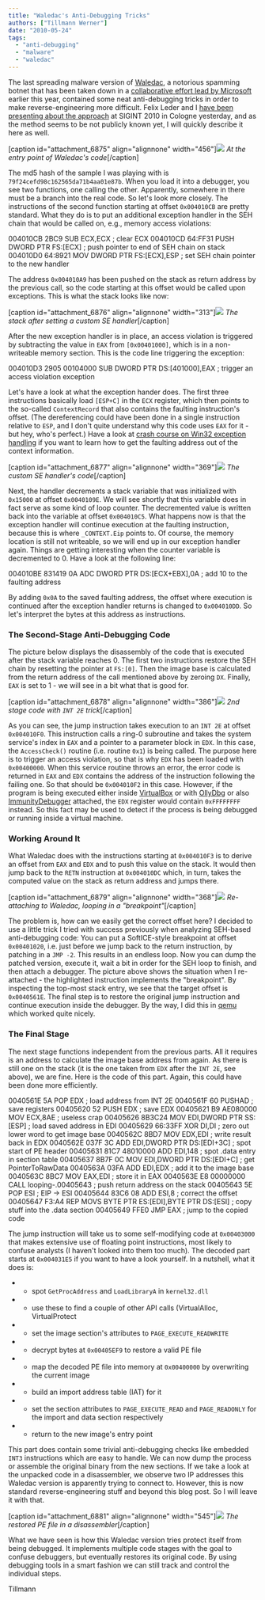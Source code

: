 ```yaml
---
title: "Waledac's Anti-Debugging Tricks"
authors: ["Tillmann Werner"]
date: "2010-05-24"
tags: 
  - "anti-debugging"
  - "malware"
  - "waledac"
---
```


The last spreading malware version of [Waledac](https://honeynet.org/node/348), a notorious spamming botnet that has been taken down in a [collaborative effort lead by Microsoft](http://blogs.technet.com/microsoft_blog/archive/2010/02/25/cracking-down-on-botnets.aspx) earlier this year, contained some neat anti-debugging tricks in order to make reverse-engineering more difficult. Felix Leder and I [have been presenting about the approach](http://events.ccc.de/sigint/2010/wiki/Fahrplan/events/3895.de.html) at SIGINT 2010 in Cologne yesterday, and as the method seems to be not publicly known yet, I will quickly describe it here as well.

\[caption id="attachment\_6875" align="alignnone" width="456"\]![](images/drupal_image_543.png) _At the entry point of Waledac's code_\[/caption\]

The md5 hash of the sample I was playing with is `79f24cefd98c162565da71b4aa01e87b`. When you load it into a debugger, you see two functions, one calling the other. Apparently, somewhere in there must be a branch into the real code. So let's look more closely. The instructions of the second function starting at offset `0x004010CB` are pretty standard. What they do is to put an additional exception handler in the SEH chain that would be called on, e.g., memory access violations:

004010CB 2BC9 SUB ECX,ECX ; clear ECX 004010CD 64:FF31 PUSH DWORD PTR FS:\[ECX\] ; push pointer to end of SEH chain on stack 004010D0 64:8921 MOV DWORD PTR FS:\[ECX\],ESP ; set SEH chain pointer to the new handler

The address `0x004010A9` has been pushed on the stack as return address by the previous call, so the code starting at this offset would be called upon exceptions. This is what the stack looks like now:

\[caption id="attachment\_6876" align="alignnone" width="313"\]![](images/drupal_image_544.png) _The stack after setting a custom SE handler_\[/caption\]

After the new exception handler is in place, an access violation is triggered by subtracting the value in `EAX` from `[0x00401000]`, which is in a non-writeable memory section. This is the code line triggering the exception:

004010D3 2905 00104000 SUB DWORD PTR DS:\[401000\],EAX ; trigger an access violation exception

Let's have a look at what the exception hander does. The first three instructions basically load `[ESP+C]` in the `ECX` register, which then points to the so-called `ContextRecord` that also contains the faulting instruction's offset. (The dereferencing could have been done in a single instruction relative to `ESP`, and I don't quite understand why this code uses `EAX` for it - but hey, who's perfect.) Have a look at [crash course on Win32 exception handling](http://www.microsoft.com/msj/0197/Exception/Exception.aspx) if you want to learn how to get the faulting address out of the context information.

\[caption id="attachment\_6877" align="alignnone" width="369"\]![](images/drupal_image_545.png) _The custom SE handler's code_\[/caption\]

Next, the handler decrements a stack variable that was initialized with `0x15000` at offset `0x0040109E`. We will see shortly that this variable does in fact serve as some kind of loop counter. The decremented value is written back into the variable at offset `0x004010C5`. What happens now is that the exception handler will continue execution at the faulting instruction, because this is where `_CONTEXT.Eip` points to. Of course, the memory location is still not writeable, so we will end up in our exception handler again. Things are getting interesting when the counter variable is decremented to 0. Have a look at the following line:

004010BE 831419 0A ADC DWORD PTR DS:\[ECX+EBX\],0A ; add 10 to the faulting address

By adding `0x0A` to the saved faulting address, the offset where execution is continued after the exception handler returns is changed to `0x004010DD`. So let's interpret the bytes at this address as instructions.

### The Second-Stage Anti-Debugging Code

The picture below displays the disassembly of the code that is executed after the stack variable reaches 0. The first two instructions restore the SEH chain by resetting the pointer at `FS:[0]`. Then the image base is calculated from the return address of the call mentioned above by zeroing `DX`. Finally, `EAX` is set to 1 - we will see in a bit what that is good for.

\[caption id="attachment\_6878" align="alignnone" width="386"\]![](images/drupal_image_546.png) _2nd stage code with `INT 2E` trick_\[/caption\]

As you can see, the jump instruction takes execution to an `INT 2E` at offset `0x004010F0`. This instruction calls a ring-0 subroutine and takes the system service's index in `EAX` and a pointer to a parameter block in `EDX`. In this case, the `AccessCheck()` routine (i.e. routine `0x1`) is being called. The purpose here is to trigger an access violation, so that is why `EDX` has been loaded with `0x00400000`. When this service routine throws an error, the error code is returned in `EAX` and `EDX` contains the address of the instruction following the failing one. So that should be `0x004010F2` in this case. However, if the program is being executed either inside [VirtualBox](http://www.virtualbox.org/) or with [OllyDbg](http://www.ollydbg.de/) or also [ImmunityDebugger](http://www.immunityinc.com/products-immdbg.shtml) attached, the `EDX` register would contain `0xFFFFFFFF` instead. So this fact may be used to detect if the process is being debugged or running inside a virtual machine.

### Working Around It

What Waledac does with the instructions starting at `0x004010F3` is to derive an offset from `EAX` and `EDX` and to push this value on the stack. It would then jump back to the `RETN` instruction at `0x004010DC` which, in turn, takes the computed value on the stack as return address and jumps there.

\[caption id="attachment\_6879" align="alignnone" width="368"\]![](images/drupal_image_547.png) _Re-attaching to Waledac, looping in a "breakpoint"_\[/caption\]

The problem is, how can we easily get the correct offset here? I decided to use a little trick I tried with success previously when analyzing SEH-based anti-debugging code: You can put a SoftICE-style breakpoint at offset `0x00401020`, i.e. just before we jump back to the return instruction, by patching in a `JMP -2`. This results in an endless loop. Now you can dump the patched version, execute it, wait a bit in order for the SEH loop to finish, and then attach a debugger. The picture above shows the situation when I re-attached - the highlighted instruction implements the "breakpoint". By inspecting the top-most stack entry, we see that the target offset is `0x0040561E`. The final step is to restore the original jump instruction and continue execution inside the debugger. By the way, I did this in [qemu](http://wiki.qemu.org/Main_Page) which worked quite nicely.

### The Final Stage

The next stage functions independent from the previous parts. All it requires is an address to calculate the image base address from again. As there is still one on the stack (it is the one taken from `EDX` after the `INT 2E`, see above), we are fine. Here is the code of this part. Again, this could have been done more efficiently.

0040561E 5A POP EDX ; load address from INT 2E 0040561F 60 PUSHAD ; save registers 00405620 52 PUSH EDX ; save EDX 00405621 B9 AE080000 MOV ECX,8AE ; useless crap 00405626 8B3C24 MOV EDI,DWORD PTR SS:\[ESP\] ; load saved address in EDI 00405629 66:33FF XOR DI,DI ; zero out lower word to get image base 0040562C 8BD7 MOV EDX,EDI ; write result back in EDX 0040562E 037F 3C ADD EDI,DWORD PTR DS:\[EDI+3C\] ; spot start of PE header 00405631 81C7 48010000 ADD EDI,148 ; spot .data entry in section table 00405637 8B7F 0C MOV EDI,DWORD PTR DS:\[EDI+C\] ; get PointerToRawData 0040563A 03FA ADD EDI,EDX ; add it to the image base 0040563C 8BC7 MOV EAX,EDI ; store it in EAX 0040563E E8 00000000 CALL looping-.00405643 ; push return address on the stack 00405643 5E POP ESI ; EIP -> ESI 00405644 83C6 08 ADD ESI,8 ; correct the offset 00405647 F3:A4 REP MOVS BYTE PTR ES:\[EDI\],BYTE PTR DS:\[ESI\] ; copy stuff into the .data section 00405649 FFE0 JMP EAX ; jump to the copied code

The jump instruction will take us to some self-modifying code at `0x00403000` that makes extensive use of floating point instructions, most likely to confuse analysts (I haven't looked into them too much). The decoded part starts at `0x004031E5` if you want to have a look yourself. In a nutshell, what it does is:

- - spot `GetProcAddress` and `LoadLibraryA` in `kernel32.dll`

- - use these to find a couple of other API calls (VirtualAlloc, VirtualProtect

- - set the image section's attributes to `PAGE_EXECUTE_READWRITE`

- - decrypt bytes at `0x00405EF9` to restore a valid PE file

- - map the decoded PE file into memory at `0x00400000` by overwriting the current image

- - build an import address table (IAT) for it

- - set the section attributes to `PAGE_EXECUTE_READ` and `PAGE_READONLY` for the import and data section respectively

- - return to the new image's entry point

This part does contain some trivial anti-debugging checks like embedded `INT3` instructions which are easy to handle. We can now dump the process or assemble the original binary from the new sections. If we take a look at the unpacked code in a disassembler, we observe two IP addresses this Waledac version is apparently trying to connect to. However, this is now standard reverse-engineering stuff and beyond this blog post. So I will leave it with that.

\[caption id="attachment\_6881" align="alignnone" width="545"\]![](images/drupal_image_549.png) _The restored PE file in a disassembler_\[/caption\]

What we have seen is how this Waledac version tries protect itself from being debugged. It implements multiple code stages with the goal to confuse debuggers, but eventually restores its original code. By using debugging tools in a smart fashion we can still track and control the individual steps.

Tillmann
